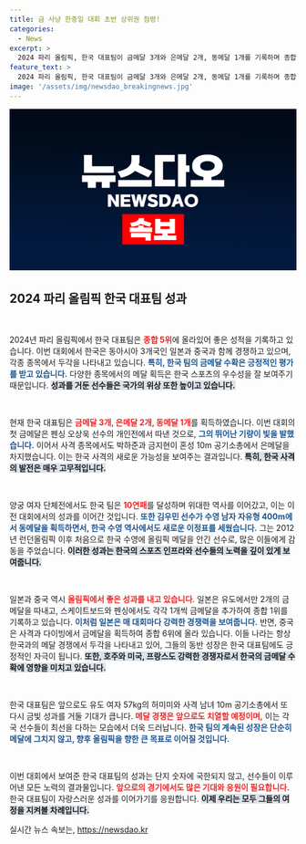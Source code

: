 ```yaml
---
title: 금 사냥 한중일 대회 초반 상위권 점령!
categories:
  - News
excerpt: >
  2024 파리 올림픽, 한국 대표팀이 금메달 3개와 은메달 2개, 동메달 1개를 기록하며 종합 5위에 올라! 펜싱의 오상욱, 사격의 오예진과 김우민이 쾌거를 이뤘고, 다음 메달 사냥이 기대됩니다. 
feature_text: >
  2024 파리 올림픽, 한국 대표팀이 금메달 3개와 은메달 2개, 동메달 1개를 기록하며 종합 5위에 올라! 펜싱의 오상욱, 사격의 오예진과 김우민이 쾌거를 이뤘고, 다음 메달 사냥이 기대됩니다. 
image: '/assets/img/newsdao_breakingnews.jpg'
---
```


<p><img src="/assets/img/newsdao_breakingnews.jpg" alt="implanttips 속보" /></p>

<h2 data-ke-size="size26">2024 파리 올림픽 한국 대표팀 성과</h2>

<p data-ke-size="size16">&nbsp;</p>

<p>2024년 파리 올림픽에서 한국 대표팀은 <b><span style="color: #ee2323;">종합 5위</span></b>에 올라있어 좋은 성적을 기록하고 있습니다. 이번 대회에서 한국은 동아시아 3개국인 일본과 중국과 함께 경쟁하고 있으며, 각종 종목에서 두각을 나타내고 있습니다. <b><span style="color: #1a5490;">특히, 한국 팀의 금메달 수확은 긍정적인 평가를 받고 있습니다.</span></b> 다양한 종목에서의 메달 획득은 한국 스포츠의 우수성을 잘 보여주기 때문입니다. <b><span style="background-color: #21538527;">성과를 거둔 선수들은 국가의 위상 또한 높이고 있습니다.</span></b></p>

<p data-ke-size="size16">&nbsp;</p>

<p>현재 한국 대표팀은 <b><span style="color: #ee2323;">금메달 3개, 은메달 2개, 동메달 1개</span></b>를 획득하였습니다. 이번 대회의 첫 금메달은 펜싱 오상욱 선수의 개인전에서 따낸 것으로, <b><span style="color: #1a5490;">그의 뛰어난 기량이 빛을 발했습니다.</span></b> 이어서 사격 종목에서도 박하준과 금지현이 혼성 10m 공기소총에서 은메달을 차지했습니다. 이는 한국 사격의 새로운 가능성을 보여주는 결과입니다. <b><span style="background-color: #21538527;">특히, 한국 사격의 발전은 매우 고무적입니다.</span></b></p>

<p data-ke-size="size16">&nbsp;</p>

<p>양궁 여자 단체전에서도 한국 팀은 <b><span style="color: #ee2323;">10연패</span></b>를 달성하며 위대한 역사를 이어갔고, 이는 이전 대회에서의 성과를 이어간 것입니다. <b><span style="color: #1a5490;">또한 김우민 선수가 수영 남자 자유형 400m에서 동메달을 획득하면서, 한국 수영 역사에서도 새로운 이정표를 세웠습니다.</span></b> 그는 2012년 런던올림픽 이후 처음으로 한국 수영에 올림픽 메달을 안긴 선수로, 많은 이들에게 감동을 주었습니다. <b><span style="background-color: #21538527;">이러한 성과는 한국의 스포츠 인프라와 선수들의 노력을 깊이 있게 보여줍니다.</span></b></p>

<p data-ke-size="size16">&nbsp;</p>

<p>일본과 중국 역시 <b><span style="color: #ee2323;">올림픽에서 좋은 성과를 내고 있습니다</span></b>. 일본은 유도에서만 2개의 금메달을 따내고, 스케이트보드와 펜싱에서도 각각 1개씩 금메달을 추가하여 종합 1위를 기록하고 있습니다. <b><span style="color: #1a5490;">이처럼 일본은 매 대회마다 강력한 경쟁력을 보여줍니다.</span></b> 반면, 중국은 사격과 다이빙에서 금메달을 획득하여 종합 6위에 올라 있습니다. 이들 나라는 항상 한국과의 메달 경쟁에서 두각을 나타내고 있어, 그들의 동반 성장은 한국 대표팀에도 긍정적인 자극이 됩니다. <b><span style="background-color: #21538527;">또한, 호주와 미국, 프랑스도 강력한 경쟁자로서 한국의 금메달 수확에 영향을 미치고 있습니다.</span></b></p>

<p data-ke-size="size16">&nbsp;</p>

<p>한국 대표팀은 앞으로도 유도 여자 57kg의 허미미와 사격 남녀 10m 공기소총에서 또 다시 금빛 성과를 거둘 기대가 큽니다. <b><span style="color: #ee2323;">메달 경쟁은 앞으로도 치열할 예정이며,</span></b> 이는 각국 선수들이 최선을 다하는 모습에서 더욱 드러납니다. <b><span style="color: #1a5490;">한국 팀의 계속된 성장은 단순히 메달에 그치지 않고, 향후 올림픽을 향한 큰 목표로 이어질 것입니다.</span></b></p>

<p data-ke-size="size16">&nbsp;</p> 

<p>이번 대회에서 보여준 한국 대표팀의 성과는 단지 숫자에 국한되지 않고, 선수들이 이루어낸 모든 노력의 결과물입니다. <b><span style="color: #ee2323;">앞으로의 경기에서도 많은 기대와 응원이 필요합니다.</span></b> 한국 대표팀이 자랑스러운 성과를 이어가기를 응원합니다. <b><span style="background-color: #21538527;">이제 우리는 모두 그들의 여정을 지켜볼 차례입니다.</span></b></p>
실시간 뉴스 속보는, <a href="https://newsdao.kr" rel="dofollow">https://newsdao.kr</a>


